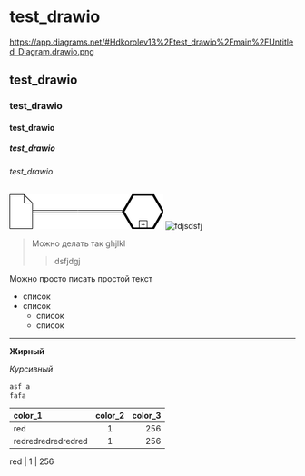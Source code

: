 # test_drawio
https://app.diagrams.net/#Hdkorolev13%2Ftest_drawio%2Fmain%2FUntitled_Diagram.drawio.png

## test_drawio
### test_drawio
#### test_drawio
##### test_drawio
###### test_drawio

![bpmn_diagram](https://github.com/dkorolev13/test_drawio/blob/main/Untitled_Diagram.drawio.png)
![fdjsdsfj](https://www.youtube.com/watch?v=syrGPPekLHQ)

> Можно делать так
ghjlkl
> >dsfjdgj

Можно просто писать простой текст

* список
* список
  * список
  * список

---

__Жирный__

_Курсивный_

```
asf a
fafa
```

color_1 | color_2 | color_3
:---- | :--: | -:
red | 1 | 256
redredredredredred | 1 | 256

red | 1 | 256


